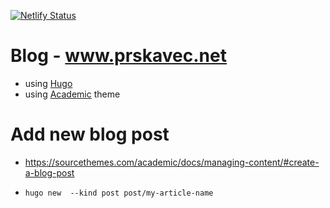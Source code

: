 [![Netlify Status](https://api.netlify.com/api/v1/badges/2eab6ac9-90ed-4aa9-9e25-7b2674743f43/deploy-status)](https://app.netlify.com/sites/house-keeper-proficiencies-68654/deploys)

# Blog - www.prskavec.net

- using [Hugo](https://gohugo.io/)
- using [Academic](https://sourcethemes.com/academic/docs/) theme


# Add new blog post

- https://sourcethemes.com/academic/docs/managing-content/#create-a-blog-post

- `hugo new  --kind post post/my-article-name`
